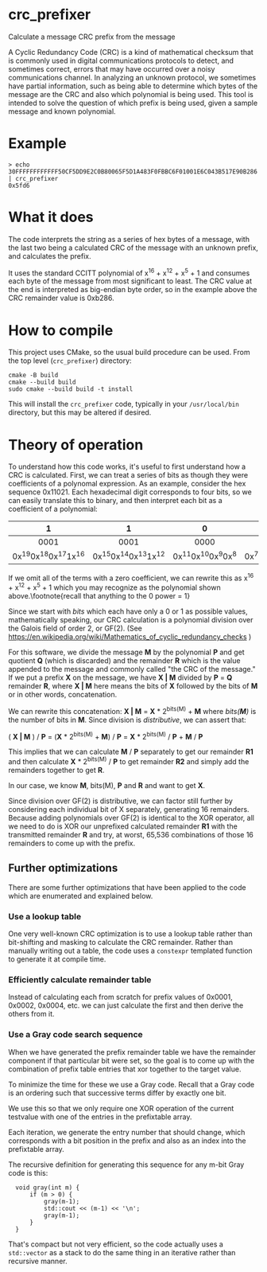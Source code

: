 # crc_prefixer
Calculate a message CRC prefix from the message

A Cyclic Redundancy Code (CRC) is a kind of mathematical checksum that is commonly used in digital communications protocols to detect, and sometimes correct, errors that may have occurred over a noisy communications channel.  In analyzing an unknown protocol, we sometimes have partial information, such as being able to determine which bytes of the message are the CRC and also which polynomial is being used.  This tool is intended to solve the question of which prefix is being used, given a sample message and known polynomial.  

# Example
```
> echo 30FFFFFFFFFFFF50CF5DD9E2C0B80065F5D1A483F0FBBC6F01001E6C043B517E90B286 | crc_prefixer 
0x5fd6
```

# What it does
The code interprets the string as a series of hex bytes of a message, with the last two being a calculated CRC of the message with an unknown prefix, and calculates the prefix.

It uses the standard CCITT polynomial of x<sup>16</sup> + x<sup>12</sup> + x<sup>5</sup> + 1 and consumes each byte of the message from most significant to least.  The CRC value at the end is interpreted as big-endian byte order, so in the example above the CRC remainder value is 0xb286.

# How to compile
This project uses CMake, so the usual build procedure can be used.  From the top level (`crc_prefixer`) directory:

```
cmake -B build
cmake --build build
sudo cmake --build build -t install
```

This will install the `crc_prefixer` code, typically in your `/usr/local/bin` directory, but this may be altered if desired.

# Theory of operation
To understand how this code works, it's useful to first understand how a CRC is calculated.  First, we can treat a series of bits as though they were coefficients of a polynomal expression.  As an example, consider the hex sequence 0x11021.  Each hexadecimal digit corresponds to four bits, so we can easily translate this to binary, and then interpret each bit as a coefficient of a polynomial:

|   1  |   1  |   0  |   2  |   1  |
|:----:|:----:|:----:|:----:|:----:|
| 0001 | 0001 | 0000 | 0010 | 0001 |
| 0x<sup>19</sup>0x<sup>18</sup>0x<sup>17</sup>1x<sup>16</sup> | 0x<sup>15</sup>0x<sup>14</sup>0x<sup>13</sup>1x<sup>12</sup> | 0x<sup>11</sup>0x<sup>10</sup>0x<sup>9</sup>0x<sup>8</sup> | 0x<sup>7</sup>0x<sup>6</sup>1x<sup>5</sup>0x<sup>4</sup> | 0x<sup>3</sup>0x<sup>2</sup>0x<sup>1</sup>1x<sup>0</sup> |

If we omit all of the terms with a zero coefficient, we can rewrite this as x<sup>16</sup> + x<sup>12</sup> + x<sup>5</sup> + 1 which you may recognize as the polynomial shown above.\footnote{recall that anything to the 0 power = 1}

Since we start with *bits* which each have only a 0 or 1 as possible values, mathematically speaking, our CRC calculation is a polynomial division over the Galois field of order 2, or GF(2).  (See https://en.wikipedia.org/wiki/Mathematics_of_cyclic_redundancy_checks )


For this software, we divide the message **M** by the polynomial **P** and get quotient **Q** (which is discarded) and the remainder **R** which is the value appended to the message and commonly called "the CRC of the message."  If we put a prefix **X** on the message, we have **X | M** divided by **P** = **Q** remainder **R**, where **X | M** here means the bits of **X** followed by the bits of **M** or in other words, concatenation.

We can rewrite this concatenation: **X | M** = **X** * 2<sup>bits(M)</sup> + **M** where *bits(**M**)* is the number of bits in **M**. Since division is *distributive*, we can assert that:

( **X | M** ) / **P** = (**X** * 2<sup>bits(M)</sup> + **M**) / **P** = **X** * 2<sup>bits(M)</sup> / **P** + **M** / **P**

This implies that we can calculate **M** / **P** separately to get our remainder **R1** and then calculate **X** * 2<sup>bits(M)</sup> / **P** to get remainder **R2** and simply add the remainders together to get **R**.

In our case, we know **M**, bits(M), **P** and **R** and want to get **X**.

Since division over GF(2) is distributive, we can factor still further by considering each individual bit of X separately, generating 16 remainders.  Because adding polynomials over GF(2) is identical to the XOR operator, all we need to do is XOR our unprefixed calculated remainder **R1** with the transmitted remainder **R** and try, at worst, 65,536 combinations of those 16 remainders to come up with the prefix.

## Further optimizations ##
There are some further optimizations that have been applied to the code which are enumerated and explained below.

### Use a lookup table 
One very well-known CRC optimization is to use a lookup table rather than bit-shifting and masking to calculate the CRC remainder.  Rather than manually writing out a table, the code uses a `constexpr` templated function to generate it at compile time.

### Efficiently calculate remainder table
Instead of calculating each from scratch for prefix values of 0x0001, 0x0002, 0x0004, etc. we can just calculate the first and then derive the others from it.

### Use a Gray code search sequence
When we have generated the prefix remainder table we have the remainder component if that particular bit were set, so the goal is to come up with the combination of prefix table entries that xor together to the target value.

To minimize the time for these we use a Gray code.  Recall that a Gray code is an ordering such that successive terms differ by exactly one bit.

We use this so that we only require one XOR operation of the current testvalue with one of the entries in the prefixtable array.

Each iteration, we generate the entry number that should change, which corresponds with a bit position in the prefix and also as an index into the prefixtable array.

The recursive definition for generating this sequence for any m-bit Gray code is this:

```
  void gray(int m) {
      if (m > 0) {
          gray(m-1);
          std::cout << (m-1) << '\n';
          gray(m-1);
      }
  }
```

That's compact but not very efficient, so the code actually uses a `std::vector` as a stack to do the same thing in an iterative rather than recursive manner.

